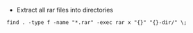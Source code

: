 - Extract all rar files into directories

````
find . -type f -name "*.rar" -exec rar x "{}" "{}-dir/" \; 
````
